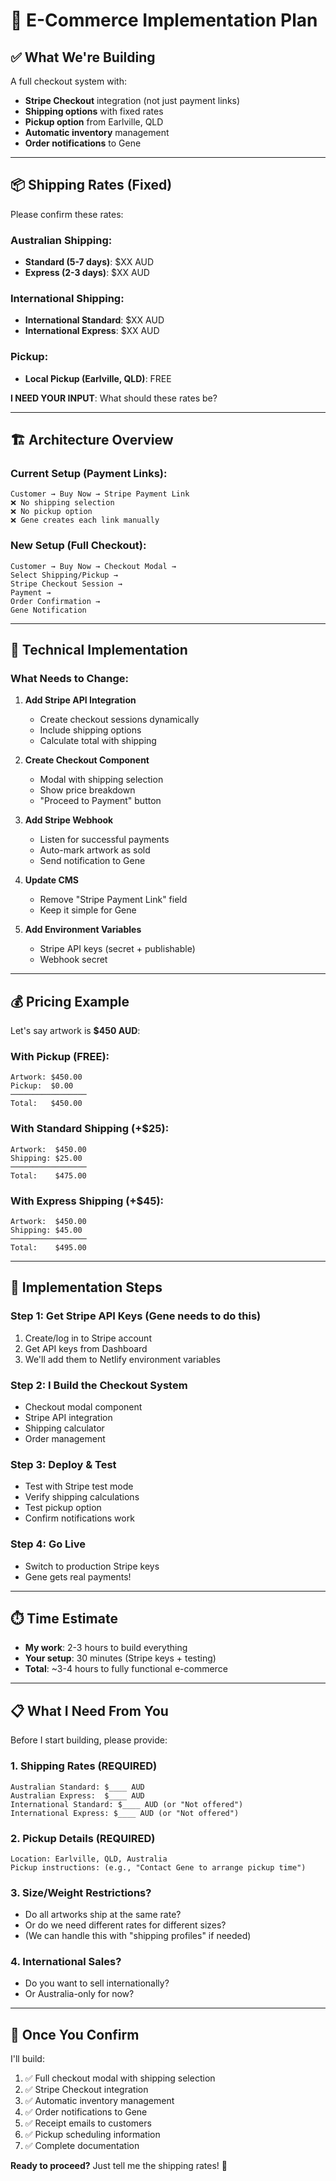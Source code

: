 # 🛒 E-Commerce Implementation Plan

## ✅ What We're Building

A full checkout system with:
- **Stripe Checkout** integration (not just payment links)
- **Shipping options** with fixed rates
- **Pickup option** from Earlville, QLD
- **Automatic inventory** management
- **Order notifications** to Gene

---

## 📦 Shipping Rates (Fixed)

Please confirm these rates:

### Australian Shipping:
- **Standard (5-7 days)**: $XX AUD
- **Express (2-3 days)**: $XX AUD

### International Shipping:
- **International Standard**: $XX AUD
- **International Express**: $XX AUD

### Pickup:
- **Local Pickup (Earlville, QLD)**: FREE

**I NEED YOUR INPUT**: What should these rates be?

---

## 🏗️ Architecture Overview

### Current Setup (Payment Links):
```
Customer → Buy Now → Stripe Payment Link
❌ No shipping selection
❌ No pickup option
❌ Gene creates each link manually
```

### New Setup (Full Checkout):
```
Customer → Buy Now → Checkout Modal →
Select Shipping/Pickup → 
Stripe Checkout Session →
Payment → 
Order Confirmation →
Gene Notification
```

---

## 🔧 Technical Implementation

### What Needs to Change:

1. **Add Stripe API Integration**
   - Create checkout sessions dynamically
   - Include shipping options
   - Calculate total with shipping

2. **Create Checkout Component**
   - Modal with shipping selection
   - Show price breakdown
   - "Proceed to Payment" button

3. **Add Stripe Webhook**
   - Listen for successful payments
   - Auto-mark artwork as sold
   - Send notification to Gene

4. **Update CMS**
   - Remove "Stripe Payment Link" field
   - Keep it simple for Gene

5. **Add Environment Variables**
   - Stripe API keys (secret + publishable)
   - Webhook secret

---

## 💰 Pricing Example

Let's say artwork is **$450 AUD**:

### With Pickup (FREE):
```
Artwork: $450.00
Pickup:  $0.00
─────────────────
Total:   $450.00
```

### With Standard Shipping (+$25):
```
Artwork:  $450.00
Shipping: $25.00
─────────────────
Total:    $475.00
```

### With Express Shipping (+$45):
```
Artwork:  $450.00
Shipping: $45.00
─────────────────
Total:    $495.00
```

---

## 🚀 Implementation Steps

### Step 1: Get Stripe API Keys (Gene needs to do this)
1. Create/log in to Stripe account
2. Get API keys from Dashboard
3. We'll add them to Netlify environment variables

### Step 2: I Build the Checkout System
- Checkout modal component
- Stripe API integration
- Shipping calculator
- Order management

### Step 3: Deploy & Test
- Test with Stripe test mode
- Verify shipping calculations
- Test pickup option
- Confirm notifications work

### Step 4: Go Live
- Switch to production Stripe keys
- Gene gets real payments!

---

## ⏱️ Time Estimate

- **My work**: 2-3 hours to build everything
- **Your setup**: 30 minutes (Stripe keys + testing)
- **Total**: ~3-4 hours to fully functional e-commerce

---

## 📋 What I Need From You

Before I start building, please provide:

### 1. **Shipping Rates** (REQUIRED)
```
Australian Standard: $____ AUD
Australian Express:  $____ AUD
International Standard: $____ AUD (or "Not offered")
International Express: $____ AUD (or "Not offered")
```

### 2. **Pickup Details** (REQUIRED)
```
Location: Earlville, QLD, Australia
Pickup instructions: (e.g., "Contact Gene to arrange pickup time")
```

### 3. **Size/Weight Restrictions?**
- Do all artworks ship at the same rate?
- Or do we need different rates for different sizes?
- (We can handle this with "shipping profiles" if needed)

### 4. **International Sales?**
- Do you want to sell internationally?
- Or Australia-only for now?

---

## 🎯 Once You Confirm

I'll build:
1. ✅ Full checkout modal with shipping selection
2. ✅ Stripe Checkout integration
3. ✅ Automatic inventory management
4. ✅ Order notifications to Gene
5. ✅ Receipt emails to customers
6. ✅ Pickup scheduling information
7. ✅ Complete documentation

**Ready to proceed?** Just tell me the shipping rates! 🚀
